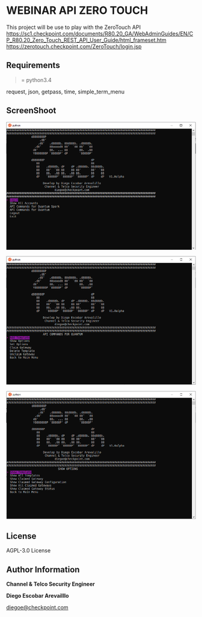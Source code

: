 WEBINAR API ZERO TOUCH
=========

This project will be use to play with the ZeroTouch API 
https://sc1.checkpoint.com/documents/R80.20_GA/WebAdminGuides/EN/CP_R80.20_Zero_Touch_REST_API_User_Guide/html_frameset.htm
https://zerotouch.checkpoint.com/ZeroTouch/login.jsp

Requirements
------------

>= python3.4

request, json, getpass, time, simple_term_menu


ScreenShoot
--------------
![main](https://github.com/dearevalillo/webinar_api_zero_touch/blob/master/main.PNG)

![quantum options](https://github.com/dearevalillo/webinar_api_zero_touch/blob/master/quantum.PNG)

![show quantum options](https://github.com/dearevalillo/webinar_api_zero_touch/blob/master/show_option_quantum.PNG)


License
-------

AGPL-3.0 License

Author Information
------------------
**Channel & Telco Security Engineer**

**Diego Escobar Arevailllo**

[diegoe@checkpoint.com](mailto:diegoe@checkpoint.com)
